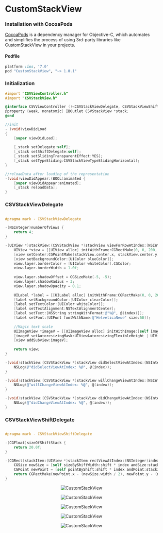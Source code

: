 CustomStackView
===============

### Installation with CocoaPods

[CocoaPods](http://cocoapods.org) is a dependency manager for Objective-C, which automates and simplifies the process of using 3rd-party libraries like CustomStackView in your projects.

#### Podfile

```ruby
platform :ios, '7.0'
pod "CustomStackView", "~> 1.0.1"
```

### Initialization
```objective-c
#import "CSVViewController.h"
#import "CSVStackView.h"

@interface CSVViewController ()<CSVStackViewDelegate, CSVStackViewShiftDelegate>
@property (weak, nonatomic) IBOutlet CSVStackView *stack;
@end

//init
- (void)viewDidLoad
{
    [super viewDidLoad];
    
    [_stack setDelegate:self];
    [_stack setShiftDelegate:self];
    [_stack setSlidingTransparentEffect:YES];
    [_stack setTypeSliding:CSVStackViewTypeSlidingHorizontal];
}

//reloadData after loading of the representation
-(void)viewDidAppear:(BOOL)animated {
    [super viewDidAppear:animated];
    [_stack reloadData];
}
```

### CSVStackViewDelegate

```objective-c

#pragma mark - CSVStackViewDelegate

-(NSInteger)numberOfViews {
    return 4;
}

-(UIView *)stackView:(CSVStackView *)stackView viewForRowAtIndex:(NSInteger)index {
    UIView *view = [[UIView alloc] initWithFrame:CGRectMake(0, 0, 200, 300)];
    [view setCenter:CGPointMake(stackView.center.x, stackView.center.y) ];
    [view setBackgroundColor:[UIColor blueColor]];
    view.layer.borderColor = [UIColor whiteColor].CGColor;
    view.layer.borderWidth = 1.0f;
    
    view.layer.shadowOffset = CGSizeMake(-5, -5);
    view.layer.shadowRadius = 3;
    view.layer.shadowOpacity = 0.1;
    
    UILabel *label = [[UILabel alloc] initWithFrame:CGRectMake(0, 0, 200, 300)];
    [label setBackgroundColor:[UIColor clearColor]];
    [label setTextColor:[UIColor whiteColor]];
    [label setTextAlignment:NSTextAlignmentCenter];
    [label setText:[NSString stringWithFormat:@"%@", @(index)]];
    [label setFont:[UIFont fontWithName:@"HelveticaNeue" size:50]];
    
    //Magic text scale
    UIImageView *imageV = [[UIImageView alloc] initWithImage:[self imageFromView:label]];
    [imageV setAutoresizingMask:UIViewAutoresizingFlexibleHeight | UIViewAutoresizingFlexibleWidth];
    [view addSubview:imageV];
    
    return view;
}

-(void)stackView:(CSVStackView *)stackView didSelectViewAtIndex:(NSInteger)index {
    NSLog(@"didSelectViewAtIndex: %@", @(index));
}

-(void)stackView:(CSVStackView *)stackView willChangeViewAtIndex:(NSInteger)index {
    NSLog(@"willChangeViewAtIndex: %@", @(index));
}

-(void)stackView:(CSVStackView *)stackView didChangeViewAtIndex:(NSInteger)index {
    NSLog(@"didChangeViewAtIndex: %@", @(index));
}

```

### CSVStackViewShiftDelegate

```objective-c

#pragma mark - CSVStackViewShiftDelegate

-(CGFloat)sizeOfShiftStack {
    return 20.0f;
}

-(CGRect)stackItem:(UIView *)stackItem rectViewAtIndex:(NSInteger)index andShift:(CGFloat)shift {
    CGSize newSize = [self sizeByShiftWidth:shift * index andSize:stackItem.frame.size];
    CGPoint newPoint = [self pointByShift:shift * index andPoint:stackItem.center];
    return CGRectMake(newPoint.x - (newSize.width / 2), newPoint.y - (newSize.height / 2), newSize.width, newSize.height);
}

```

<p align="center" >
  <img src="https://raw.githubusercontent.com/Djecksan/CustomStackView/master/Images/defaultAlpha.gif" alt="CustomStackView" title="CustomStackView">
</p>

<p align="center" >
  <img src="https://raw.githubusercontent.com/Djecksan/CustomStackView/master/Images/default.gif" alt="CustomStackView" title="CustomStackView">
</p>

<p align="center" >
  <img src="https://raw.githubusercontent.com/Djecksan/CustomStackView/master/Images/horizontalAlpha.gif" alt="CustomStackView" title="CustomStackView">
</p>

<p align="center" >
  <img src="https://raw.githubusercontent.com/Djecksan/CustomStackView/master/Images/horizontalNoAlpha.gif" alt="CustomStackView" title="CustomStackView">
</p>

<p align="center" >
  <img src="https://raw.githubusercontent.com/Djecksan/CustomStackView/master/Images/noShiftHorizontalAlpha.gif" alt="CustomStackView" title="CustomStackView">
</p>
